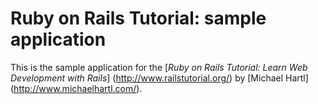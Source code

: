 # Ruby on Rails Tutorial: sample application

This is the sample application for the
[*Ruby on Rails Tutorial:
Learn Web Development with Rails*] (http://www.railstutorial.org/)
by [Michael Hartl] (http://www.michaelhartl.com/).